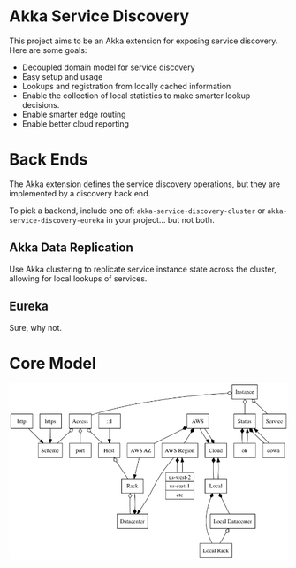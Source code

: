 # Akka Service Discovery

This project aims to be an Akka extension for exposing service discovery. Here are some goals:

- Decoupled domain model for service discovery
- Easy setup and usage
- Lookups and registration from locally cached information
- Enable the collection of local statistics to make smarter lookup decisions.
- Enable smarter edge routing
- Enable better cloud reporting

# Back Ends

The Akka extension defines the service discovery operations, but they are implemented by a discovery back end.

To pick a backend, include one of: `akka-service-discovery-cluster` or `akka-service-discovery-eureka` in your
project… but not both.

## Akka Data Replication

Use Akka clustering to replicate service instance state across the cluster, allowing for local lookups of services.
 
## Eureka

Sure, why not.

# Core Model

![Core Model Diagram](doc/model.png)